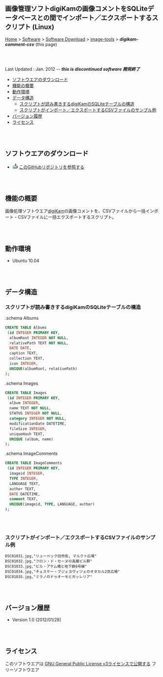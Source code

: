 ## 画像管理ソフトdigiKamの画像コメントをSQLiteデータベースとの間でインポート／エクスポートするスクリプト (Linux)<!-- omit in toc -->

[Home](https://oasis3855.github.io/webpage/) > [Software](https://oasis3855.github.io/webpage/software/index.html) > [Software Download](https://oasis3855.github.io/webpage/software/software-download.html) > [image-tools](../README.md) > ***digikam-comment-csv*** (this page)

<br />
<br />

Last Updated : Jan. 2012 -- ***this is discontinued software 開発終了***

- [ソフトウエアのダウンロード](#ソフトウエアのダウンロード)
- [機能の概要](#機能の概要)
- [動作環境](#動作環境)
- [データ構造](#データ構造)
  - [スクリプトが読み書きするdigiKamのSQLiteテーブルの構造](#スクリプトが読み書きするdigikamのsqliteテーブルの構造)
  - [スクリプトがインポート／エクスポートするCSVファイルのサンプル例](#スクリプトがインポートエクスポートするcsvファイルのサンプル例)
- [バージョン履歴](#バージョン履歴)
- [ライセンス](#ライセンス)

<br />
<br />

## ソフトウエアのダウンロード

- ![download icon](../readme_pics/soft-ico-download-darkmode.gif)   [このGitHubリポジトリを参照する](../digikam-comment-csv/src/) 

<br />
<br />

## 機能の概要

画像処理ソフトウエア[digiKam](https://www.digikam.org/)の画像コメントを、CSVファイルから一括インポート・CSVファイルに一括エクスポートするスクリプト。

<br />
<br />

## 動作環境

- Ubuntu 10.04

<br />
<br />

## データ構造

### スクリプトが読み書きするdigiKamのSQLiteテーブルの構造

.schema Albums

```SQL
CREATE TABLE Albums
 (id INTEGER PRIMARY KEY,
  albumRoot INTEGER NOT NULL,
  relativePath TEXT NOT NULL,
  DATE DATE,
  caption TEXT,
  collection TEXT,
  icon INTEGER,
  UNIQUE(albumRoot, relativePath)
);
```

.schema Images

```SQL
CREATE TABLE Images
 (id INTEGER PRIMARY KEY,
  album INTEGER,
  name TEXT NOT NULL,
  STATUS INTEGER NOT NULL,
  category INTEGER NOT NULL,
  modificationDate DATETIME,
  fileSize INTEGER,
  uniqueHash TEXT,
  UNIQUE (album, name)
);
```

.schema ImageComments

```SQL
CREATE TABLE ImageComments
 (id INTEGER PRIMARY KEY,
  imageid INTEGER,
  TYPE INTEGER,
  LANGUAGE TEXT,
  author TEXT,
  DATE DATETIME,
  comment TEXT,
  UNIQUE(imageid, TYPE, LANGUAGE, author)
);
```

<br />
<br />

### スクリプトがインポート／エクスポートするCSVファイルのサンプル例

```CSV
DSC01031.jpg,"リューベック旧市街, マルクト広場"
DSC01032.jpg,"フロン・ド・セーヌの高層ビル群"
DSC01033.jpg,"ビル・アケム橋と地下鉄6号線"
DSC01034.jpg,"チェスケー・ブジェヨヴィツェのオタカル2世広場"
DSC01035.jpg,"ミラノのドゥオーモとガッレリア"
```

<br />
<br />

## バージョン履歴

- Version 1.0 (2012/01/28)

<br />
<br />

## ライセンス

このソフトウエアは [GNU General Public License v3ライセンスで公開する](https://gpl.mhatta.org/gpl.ja.html) フリーソフトウエア
